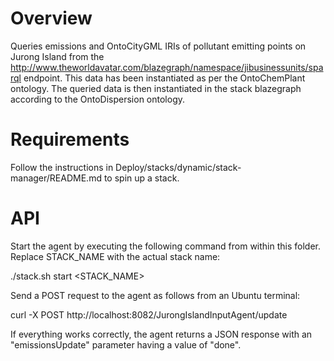 # Overview
Queries emissions and OntoCityGML IRIs of pollutant emitting points on Jurong Island from the http://www.theworldavatar.com/blazegraph/namespace/jibusinessunits/sparql endpoint. This data has been instantiated as per the OntoChemPlant ontology. The queried data is then instantiated in the stack blazegraph according to the OntoDispersion ontology. 

# Requirements
Follow the instructions in Deploy/stacks/dynamic/stack-manager/README.md to spin up a stack.

# API
Start the agent by executing the following command from within this folder. Replace STACK_NAME with the actual stack name:

./stack.sh start <STACK_NAME>

Send a POST request to the agent as follows from an Ubuntu terminal:

curl -X POST http://localhost:8082/JurongIslandInputAgent/update

If everything works correctly, the agent returns a JSON response with an "emissionsUpdate" parameter having a value of "done". 